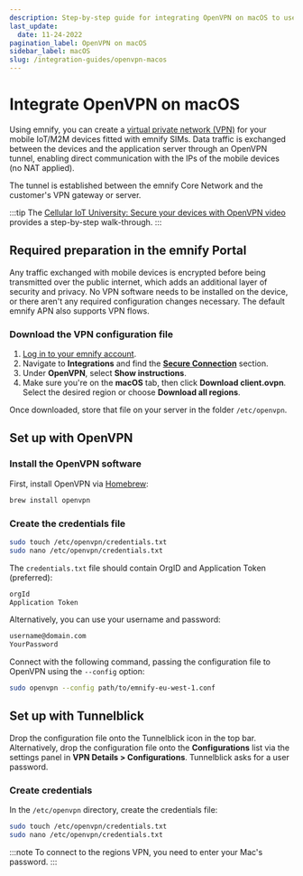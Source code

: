```yaml
---
description: Step-by-step guide for integrating OpenVPN on macOS to use on devices with emnify eSIMs.
last_update: 
  date: 11-24-2022
pagination_label: OpenVPN on macOS
sidebar_label: macOS
slug: /integration-guides/openvpn-macos
---
```


# Integrate OpenVPN on macOS

Using emnify, you can create a [virtual private network (VPN)](/glossary#vpn) for your mobile IoT/M2M devices fitted with emnify SIMs.
Data traffic is exchanged between the devices and the application server through an OpenVPN tunnel, enabling direct communication with the IPs of the mobile devices (no NAT applied).

The tunnel is established between the emnify Core Network and the customer's VPN gateway or server.

:::tip
The [Cellular IoT University: Secure your devices with OpenVPN video](https://www.youtube.com/watch?v=yt44fJpfkQ4) provides a step-by-step walk-through.
:::

## Required preparation in the emnify Portal

Any traffic exchanged with mobile devices is encrypted before being transmitted over the public internet, which adds an additional layer of security and privacy.
No VPN software needs to be installed on the device, or there aren't any required configuration changes necessary.
The default emnify APN also supports VPN flows.

### Download the VPN configuration file

1. [Log in to your emnify account](https://portal.emnify.com/sign).
1. Navigate to **Integrations** and find the [**Secure Connection**](https://portal.emnify.com/integrations#secure-connection) section.
1. Under **OpenVPN**, select **Show instructions**.
1. Make sure you're on the **macOS** tab, then click **Download client.ovpn**.
Select the desired region or choose **Download all regions**.

Once downloaded, store that file on your server in the folder `/etc/openvpn`.

## Set up with OpenVPN

### Install the OpenVPN software

First, install OpenVPN via [Homebrew](https://formulae.brew.sh/formula/openvpn):

```bash
brew install openvpn
```

### Create the credentials file

```bash
sudo touch /etc/openvpn/credentials.txt
sudo nano /etc/openvpn/credentials.txt
```

The `credentials.txt` file should contain OrgID and Application Token (preferred):

```txt
orgId
Application Token
```

Alternatively, you can use your username and password:

```txt
username@domain.com
YourPassword
```

Connect with the following command, passing the configuration file to OpenVPN using the `--config` option:

```bash
sudo openvpn --config path/to/emnify-eu-west-1.conf
```

## Set up with Tunnelblick

Drop the configuration file onto the Tunnelblick icon in the top bar.
Alternatively, drop the configuration file onto the **Configurations** list via the settings panel in
**VPN Details <span aria-label="and then">></span> Configurations**.
Tunnelblick asks for a user password.

### Create credentials

In the `/etc/openvpn` directory, create the credentials file:

```bash
sudo touch /etc/openvpn/credentials.txt
sudo nano /etc/openvpn/credentials.txt
```

:::note
To connect to the regions VPN, you need to enter your Mac's password.
:::
